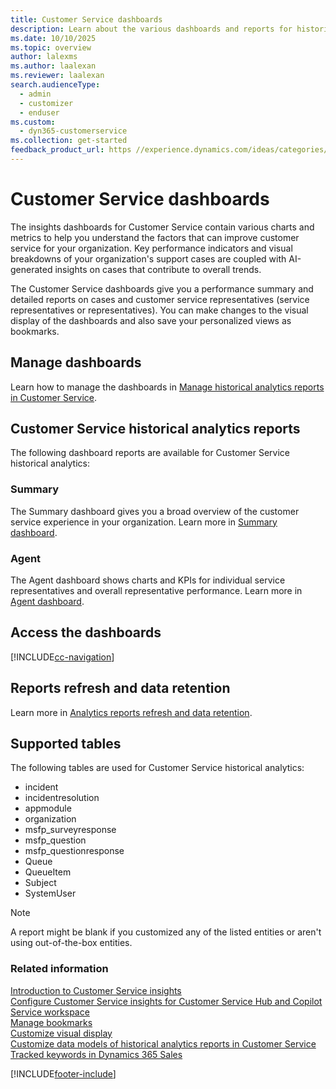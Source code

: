 ```yaml
---
title: Customer Service dashboards
description: Learn about the various dashboards and reports for historical operational metrics and KPIs to manage contact centers.
ms.date: 10/10/2025
ms.topic: overview
author: lalexms
ms.author: laalexan
ms.reviewer: laalexan
search.audienceType: 
  - admin
  - customizer
  - enduser
ms.custom: 
  - dyn365-customerservice
ms.collection: get-started
feedback_product_url: https //experience.dynamics.com/ideas/categories/list/?category=a7f4a807-de3b-eb11-a813-000d3a579c38&forum=b68e50a6-88d9-e811-a96b-000d3a1be7ad
---
```


# Customer Service dashboards

The insights dashboards for Customer Service contain various charts and metrics to help you understand the factors that can improve customer service for your organization. Key performance indicators and visual breakdowns of your organization's support cases are coupled with AI-generated insights on cases that contribute to overall trends.

The Customer Service dashboards give you a performance summary and detailed reports on cases and customer service representatives (service representatives or representatives). You can make changes to the visual display of the dashboards and also save your personalized views as bookmarks.

## Manage dashboards

Learn how to manage the dashboards in [Manage historical analytics reports in Customer Service](../administer/configure-cs-historical-analytics-csh.md).

## Customer Service historical analytics reports

The following dashboard reports are available for Customer Service historical analytics:

### Summary

The Summary dashboard gives you a broad overview of the customer service experience in your organization. Learn more in [Summary dashboard](summary-dashboard-cs.md).

### Agent

The Agent dashboard shows charts and KPIs for individual service representatives and overall representative performance. Learn more in [Agent dashboard](agent-dashboard-cs.md).

## Access the dashboards

[!INCLUDE[cc-navigation](../../includes/cc-navigation-cs.md)]

## Reports refresh and data retention

Learn more in [Analytics reports refresh and data retention](info-analytics-reports.md#analytics-reports-refresh-and-data-retention).

## Supported tables

The following tables are used for Customer Service historical analytics:

- incident
- incidentresolution
- appmodule
- organization
- msfp_surveyresponse
- msfp_question
- msfp_questionresponse
- Queue
- QueueItem
- Subject
- SystemUser

> [!NOTE]
> A report might be blank if you customized any of the listed entities or aren't using out-of-the-box entities.

### Related information

[Introduction to Customer Service insights](../implement/introduction-customer-service-analytics.md)    
[Configure Customer Service insights for Customer Service Hub and Copilot Service workspace](../administer/configure-customer-service-analytics-insights-csh.md)   
[Manage bookmarks](manage-bookmarks.md)  
[Customize visual display](customize-reports.md#customize-visual-display)  
[Customize data models of historical analytics reports in Customer Service](../administer/model-customize-reports.md)   
[Tracked keywords in Dynamics 365 Sales](../../sales/dynamics365-sales-insights-app-home-page.md#tracked-keywords)    


[!INCLUDE[footer-include](../../includes/footer-banner.md)]
